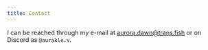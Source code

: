 ```yaml
---
title: Contact
---
```


I can be reached through my e-mail at [aurora.dawn@trans.fish](mailto:aurora.dawn@trans.fish) or on Discord as `@aurakle.v`.
